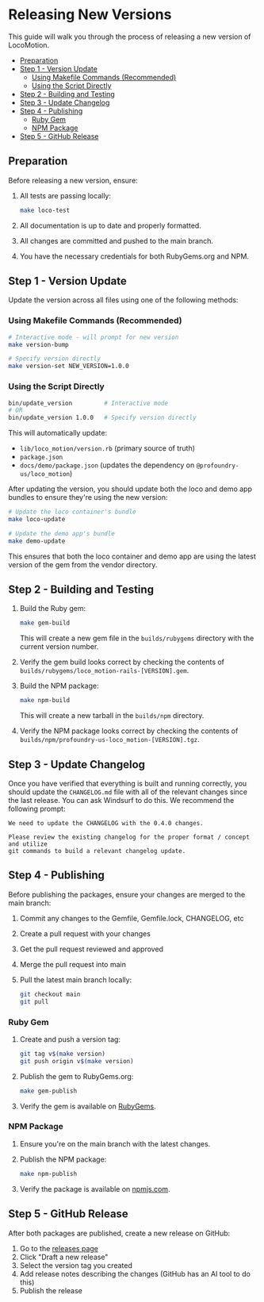 <!-- omit from toc -->
# Releasing New Versions

This guide will walk you through the process of releasing a new version of
LocoMotion.

- [Preparation](#preparation)
- [Step 1 - Version Update](#step-1---version-update)
  - [Using Makefile Commands (Recommended)](#using-makefile-commands-recommended)
  - [Using the Script Directly](#using-the-script-directly)
- [Step 2 - Building and Testing](#step-2---building-and-testing)
- [Step 3 - Update Changelog](#step-3---update-changelog)
- [Step 4 - Publishing](#step-4---publishing)
  - [Ruby Gem](#ruby-gem)
  - [NPM Package](#npm-package)
- [Step 5 - GitHub Release](#step-5---github-release)

## Preparation

Before releasing a new version, ensure:

1. All tests are passing locally:

   ```bash
   make loco-test
   ```

2. All documentation is up to date and properly formatted.
3. All changes are committed and pushed to the main branch.
4. You have the necessary credentials for both RubyGems.org and NPM.

## Step 1 - Version Update

Update the version across all files using one of the following methods:

### Using Makefile Commands (Recommended)

```bash
# Interactive mode - will prompt for new version
make version-bump

# Specify version directly
make version-set NEW_VERSION=1.0.0
```

### Using the Script Directly

```bash
bin/update_version         # Interactive mode
# OR
bin/update_version 1.0.0   # Specify version directly
```

This will automatically update:

- `lib/loco_motion/version.rb` (primary source of truth)
- `package.json`
- `docs/demo/package.json` (updates the dependency on `@profoundry-us/loco_motion`)

After updating the version, you should update both the loco and demo app bundles to ensure they're using the new version:

```bash
# Update the loco container's bundle
make loco-update

# Update the demo app's bundle
make demo-update
```

This ensures that both the loco container and demo app are using the latest version of the gem from the vendor directory.

## Step 2 - Building and Testing

1. Build the Ruby gem:

   ```bash
   make gem-build
   ```

   This will create a new gem file in the `builds/rubygems` directory with the
   current version number.

2. Verify the gem build looks correct by checking the contents of
   `builds/rubygems/loco_motion-rails-[VERSION].gem`.

3. Build the NPM package:

   ```bash
   make npm-build
   ```

   This will create a new tarball in the `builds/npm` directory.

4. Verify the NPM package looks correct by checking the contents of
   `builds/npm/profoundry-us-loco_motion-[VERSION].tgz`.

## Step 3 - Update Changelog

Once you have verified that everything is built and running correctly, you
should update the `CHANGELOG.md` file with all of the relevant changes since the
last release. You can ask Windsurf to do this. We recommend the following
prompt:

```
We need to update the CHANGELOG with the 0.4.0 changes.

Please review the existing changelog for the proper format / concept and utilize
git commands to build a relevant changelog update.
```

## Step 4 - Publishing

Before publishing the packages, ensure your changes are merged to the main
branch:

1. Commit any changes to the Gemfile, Gemfile.lock, CHANGELOG, etc
2. Create a pull request with your changes
3. Get the pull request reviewed and approved
4. Merge the pull request into main
5. Pull the latest main branch locally:

   ```bash
   git checkout main
   git pull
   ```

### Ruby Gem

1. Create and push a version tag:

   ```bash
   git tag v$(make version)
   git push origin v$(make version)
   ```

2. Publish the gem to RubyGems.org:

   ```bash
   make gem-publish
   ```

3. Verify the gem is available on [RubyGems][rubygems].

### NPM Package

1. Ensure you're on the main branch with the latest changes.

2. Publish the NPM package:

   ```bash
   make npm-publish
   ```

3. Verify the package is available on [npmjs.com][npm].

## Step 5 - GitHub Release

After both packages are published, create a new release on GitHub:

1. Go to the [releases page][github-releases]
2. Click "Draft a new release"
3. Select the version tag you created
4. Add release notes describing the changes (GitHub has an AI tool to do this)
5. Publish the release

[rubygems]: https://rubygems.org/gems/loco_motion-rails
[npm]: https://www.npmjs.com/package/@profoundry/loco_motion
[github-releases]: https://github.com/profoundry-us/loco_motion/releases
